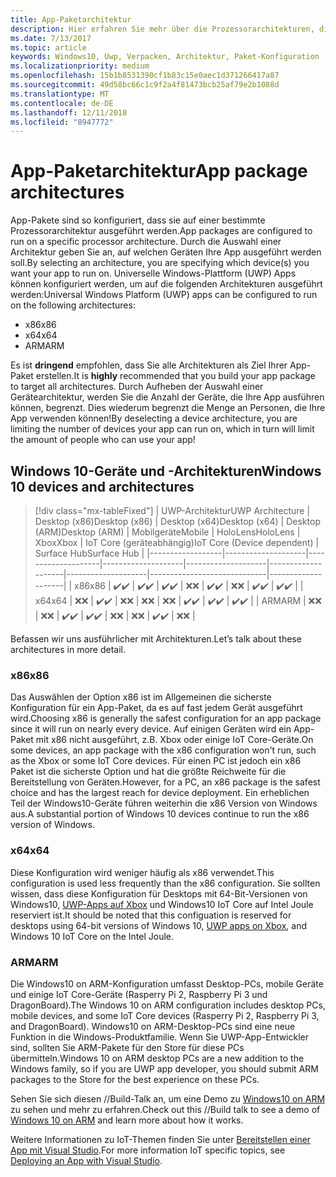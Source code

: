 ```yaml
---
title: App-Paketarchitektur
description: Hier erfahren Sie mehr über die Prozessorarchitekturen, die beim Erstellen des UWP-App-Pakets verwendet werden sollten.
ms.date: 7/13/2017
ms.topic: article
keywords: Windows10, Uwp, Verpacken, Architektur, Paket-Konfiguration
ms.localizationpriority: medium
ms.openlocfilehash: 15b1b8531390cf1b83c15e0aec1d371266417a87
ms.sourcegitcommit: 49d58bc66c1c9f2a4f81473bcb25af79e2b1088d
ms.translationtype: MT
ms.contentlocale: de-DE
ms.lasthandoff: 12/11/2018
ms.locfileid: "8947772"
---
```

# <a name="app-package-architectures"></a><span data-ttu-id="600d7-104">App-Paketarchitektur</span><span class="sxs-lookup"><span data-stu-id="600d7-104">App package architectures</span></span>

<span data-ttu-id="600d7-105">App-Pakete sind so konfiguriert, dass sie auf einer bestimmte Prozessorarchitektur ausgeführt werden.</span><span class="sxs-lookup"><span data-stu-id="600d7-105">App packages are configured to run on a specific processor architecture.</span></span> <span data-ttu-id="600d7-106">Durch die Auswahl einer Architektur geben Sie an, auf welchen Geräten Ihre App ausgeführt werden soll.</span><span class="sxs-lookup"><span data-stu-id="600d7-106">By selecting an architecture, you are specifying which device(s) you want your app to run on.</span></span> <span data-ttu-id="600d7-107">Universelle Windows-Plattform (UWP) Apps können konfiguriert werden, um auf die folgenden Architekturen ausgeführt werden:</span><span class="sxs-lookup"><span data-stu-id="600d7-107">Universal Windows Platform (UWP) apps can be configured to run on the following architectures:</span></span>
- <span data-ttu-id="600d7-108">x86</span><span class="sxs-lookup"><span data-stu-id="600d7-108">x86</span></span>
- <span data-ttu-id="600d7-109">x64</span><span class="sxs-lookup"><span data-stu-id="600d7-109">x64</span></span>
- <span data-ttu-id="600d7-110">ARM</span><span class="sxs-lookup"><span data-stu-id="600d7-110">ARM</span></span>

<span data-ttu-id="600d7-111">Es ist **dringend** empfohlen, dass Sie alle Architekturen als Ziel Ihrer App-Paket erstellen.</span><span class="sxs-lookup"><span data-stu-id="600d7-111">It is **highly** recommended that you build your app package to target all architectures.</span></span> <span data-ttu-id="600d7-112">Durch Aufheben der Auswahl einer Gerätearchitektur, werden Sie die Anzahl der Geräte, die Ihre App ausführen können, begrenzt. Dies wiederum begrenzt die Menge an Personen, die Ihre App verwenden können!</span><span class="sxs-lookup"><span data-stu-id="600d7-112">By deselecting a device architecture, you are limiting the number of devices your app can run on, which in turn will limit the amount of people who can use your app!</span></span>

## <a name="windows-10-devices-and-architectures"></a><span data-ttu-id="600d7-113">Windows 10-Geräte und -Architekturen</span><span class="sxs-lookup"><span data-stu-id="600d7-113">Windows 10 devices and architectures</span></span>

> [!div class="mx-tableFixed"]
| <span data-ttu-id="600d7-114">UWP-Architektur</span><span class="sxs-lookup"><span data-stu-id="600d7-114">UWP Architecture</span></span> | <span data-ttu-id="600d7-115">Desktop (x86)</span><span class="sxs-lookup"><span data-stu-id="600d7-115">Desktop (x86)</span></span>      | <span data-ttu-id="600d7-116">Desktop (x64)</span><span class="sxs-lookup"><span data-stu-id="600d7-116">Desktop (x64)</span></span>      | <span data-ttu-id="600d7-117">Desktop (ARM)</span><span class="sxs-lookup"><span data-stu-id="600d7-117">Desktop (ARM)</span></span>      | <span data-ttu-id="600d7-118">Mobilgeräte</span><span class="sxs-lookup"><span data-stu-id="600d7-118">Mobile</span></span>             | <span data-ttu-id="600d7-119">HoloLens</span><span class="sxs-lookup"><span data-stu-id="600d7-119">HoloLens</span></span>           | <span data-ttu-id="600d7-120">Xbox</span><span class="sxs-lookup"><span data-stu-id="600d7-120">Xbox</span></span>               | <span data-ttu-id="600d7-121">IoT Core (geräteabhängig)</span><span class="sxs-lookup"><span data-stu-id="600d7-121">IoT Core (Device dependent)</span></span> | <span data-ttu-id="600d7-122">Surface Hub</span><span class="sxs-lookup"><span data-stu-id="600d7-122">Surface Hub</span></span>        |
|------------------|--------------------|--------------------|--------------------|--------------------|--------------------|--------------------|-----------------------------|--------------------|
| <span data-ttu-id="600d7-123">x86</span><span class="sxs-lookup"><span data-stu-id="600d7-123">x86</span></span>              | <span data-ttu-id="600d7-124">:heavy_check_mark:</span><span class="sxs-lookup"><span data-stu-id="600d7-124">:heavy_check_mark:</span></span> | <span data-ttu-id="600d7-125">:heavy_check_mark:</span><span class="sxs-lookup"><span data-stu-id="600d7-125">:heavy_check_mark:</span></span> | <span data-ttu-id="600d7-126">:heavy_check_mark:</span><span class="sxs-lookup"><span data-stu-id="600d7-126">:heavy_check_mark:</span></span> | <span data-ttu-id="600d7-127">:x:</span><span class="sxs-lookup"><span data-stu-id="600d7-127">:x:</span></span>                | <span data-ttu-id="600d7-128">:heavy_check_mark:</span><span class="sxs-lookup"><span data-stu-id="600d7-128">:heavy_check_mark:</span></span> | <span data-ttu-id="600d7-129">:x:</span><span class="sxs-lookup"><span data-stu-id="600d7-129">:x:</span></span>                | <span data-ttu-id="600d7-130">:heavy_check_mark:</span><span class="sxs-lookup"><span data-stu-id="600d7-130">:heavy_check_mark:</span></span>          | <span data-ttu-id="600d7-131">:heavy_check_mark:</span><span class="sxs-lookup"><span data-stu-id="600d7-131">:heavy_check_mark:</span></span> |
| <span data-ttu-id="600d7-132">x64</span><span class="sxs-lookup"><span data-stu-id="600d7-132">x64</span></span>              | <span data-ttu-id="600d7-133">:x:</span><span class="sxs-lookup"><span data-stu-id="600d7-133">:x:</span></span>                | <span data-ttu-id="600d7-134">:heavy_check_mark:</span><span class="sxs-lookup"><span data-stu-id="600d7-134">:heavy_check_mark:</span></span> | <span data-ttu-id="600d7-135">:x:</span><span class="sxs-lookup"><span data-stu-id="600d7-135">:x:</span></span>                | <span data-ttu-id="600d7-136">:x:</span><span class="sxs-lookup"><span data-stu-id="600d7-136">:x:</span></span>                | <span data-ttu-id="600d7-137">:x:</span><span class="sxs-lookup"><span data-stu-id="600d7-137">:x:</span></span>                | <span data-ttu-id="600d7-138">:heavy_check_mark:</span><span class="sxs-lookup"><span data-stu-id="600d7-138">:heavy_check_mark:</span></span> | <span data-ttu-id="600d7-139">:heavy_check_mark:</span><span class="sxs-lookup"><span data-stu-id="600d7-139">:heavy_check_mark:</span></span>          | <span data-ttu-id="600d7-140">:heavy_check_mark:</span><span class="sxs-lookup"><span data-stu-id="600d7-140">:heavy_check_mark:</span></span> |
| <span data-ttu-id="600d7-141">ARM</span><span class="sxs-lookup"><span data-stu-id="600d7-141">ARM</span></span>              | <span data-ttu-id="600d7-142">:x:</span><span class="sxs-lookup"><span data-stu-id="600d7-142">:x:</span></span>                | <span data-ttu-id="600d7-143">:x:</span><span class="sxs-lookup"><span data-stu-id="600d7-143">:x:</span></span>                | <span data-ttu-id="600d7-144">:heavy_check_mark:</span><span class="sxs-lookup"><span data-stu-id="600d7-144">:heavy_check_mark:</span></span> | <span data-ttu-id="600d7-145">:heavy_check_mark:</span><span class="sxs-lookup"><span data-stu-id="600d7-145">:heavy_check_mark:</span></span> | <span data-ttu-id="600d7-146">:x:</span><span class="sxs-lookup"><span data-stu-id="600d7-146">:x:</span></span>                | <span data-ttu-id="600d7-147">:x:</span><span class="sxs-lookup"><span data-stu-id="600d7-147">:x:</span></span>                | <span data-ttu-id="600d7-148">:heavy_check_mark:</span><span class="sxs-lookup"><span data-stu-id="600d7-148">:heavy_check_mark:</span></span>          | <span data-ttu-id="600d7-149">:x:</span><span class="sxs-lookup"><span data-stu-id="600d7-149">:x:</span></span>                |
 

<span data-ttu-id="600d7-150">Befassen wir uns ausführlicher mit Architekturen.</span><span class="sxs-lookup"><span data-stu-id="600d7-150">Let’s talk about these architectures in more detail.</span></span> 

### <a name="x86"></a><span data-ttu-id="600d7-151">x86</span><span class="sxs-lookup"><span data-stu-id="600d7-151">x86</span></span>
<span data-ttu-id="600d7-152">Das Auswählen der Option x86 ist im Allgemeinen die sicherste Konfiguration für ein App-Paket, da es auf fast jedem Gerät ausgeführt wird.</span><span class="sxs-lookup"><span data-stu-id="600d7-152">Choosing x86 is generally the safest configuration for an app package since it will run on nearly every device.</span></span> <span data-ttu-id="600d7-153">Auf einigen Geräten wird ein App-Paket mit x86 nicht ausgeführt, z.B. Xbox oder einige IoT Core-Geräte.</span><span class="sxs-lookup"><span data-stu-id="600d7-153">On some devices, an app package with the x86 configuration won't run, such as the Xbox or some IoT Core devices.</span></span> <span data-ttu-id="600d7-154">Für einen PC ist jedoch ein x86 Paket ist die sicherste Option und hat die größte Reichweite für die Bereitstellung von Geräten.</span><span class="sxs-lookup"><span data-stu-id="600d7-154">However, for a PC, an x86 package is the safest choice and has the largest reach for device deployment.</span></span> <span data-ttu-id="600d7-155">Ein erheblichen Teil der Windows10-Geräte führen weiterhin die x86 Version von Windows aus.</span><span class="sxs-lookup"><span data-stu-id="600d7-155">A substantial portion of Windows 10 devices continue to run the x86 version of Windows.</span></span> 

### <a name="x64"></a><span data-ttu-id="600d7-156">x64</span><span class="sxs-lookup"><span data-stu-id="600d7-156">x64</span></span>
<span data-ttu-id="600d7-157">Diese Konfiguration wird weniger häufig als x86 verwendet.</span><span class="sxs-lookup"><span data-stu-id="600d7-157">This configuration is used less frequently than the x86 configuration.</span></span> <span data-ttu-id="600d7-158">Sie sollten wissen, dass diese Konfiguration für Desktops mit 64-Bit-Versionen von Windows10, [UWP-Apps auf Xbox](https://docs.microsoft.com/windows/uwp/xbox-apps/system-resource-allocation) und Windows10 IoT Core auf Intel Joule reserviert ist.</span><span class="sxs-lookup"><span data-stu-id="600d7-158">It should be noted that this configuation is reserved for desktops using 64-bit versions of Windows 10, [UWP apps on Xbox](https://docs.microsoft.com/windows/uwp/xbox-apps/system-resource-allocation), and Windows 10 IoT Core on the Intel Joule.</span></span>

### <a name="arm"></a><span data-ttu-id="600d7-159">ARM</span><span class="sxs-lookup"><span data-stu-id="600d7-159">ARM</span></span>
<span data-ttu-id="600d7-160">Die Windows10 on ARM-Konfiguration umfasst Desktop-PCs, mobile Geräte und einige IoT Core-Geräte (Rasperry Pi 2, Raspberry Pi 3 und DragonBoard).</span><span class="sxs-lookup"><span data-stu-id="600d7-160">The Windows 10 on ARM configuration includes desktop PCs, mobile devices, and some IoT Core devices (Rasperry Pi 2, Raspberry Pi 3, and DragonBoard).</span></span> <span data-ttu-id="600d7-161">Windows10 on ARM-Desktop-PCs sind eine neue Funktion in die Windows-Produktfamilie. Wenn Sie UWP-App-Entwickler sind, sollten Sie ARM-Pakete für den Store für diese PCs übermitteln.</span><span class="sxs-lookup"><span data-stu-id="600d7-161">Windows 10 on ARM desktop PCs are a new addition to the Windows family, so if you are UWP app developer, you should submit ARM packages to the Store for the best experience on these PCs.</span></span> 

<span data-ttu-id="600d7-162">Sehen Sie sich diesen //Build-Talk an, um eine Demo zu [Windows10 on ARM](https://channel9.msdn.com/Events/Build/2017/P4171) zu sehen und mehr zu erfahren.</span><span class="sxs-lookup"><span data-stu-id="600d7-162">Check out this //Build talk to see a demo of [Windows 10 on ARM](https://channel9.msdn.com/Events/Build/2017/P4171) and learn more about how it works.</span></span> 

<span data-ttu-id="600d7-163">Weitere Informationen zu IoT-Themen finden Sie unter [Bereitstellen einer App mit Visual Studio](https://developer.microsoft.com/windows/iot/Docs/AppDeployment).</span><span class="sxs-lookup"><span data-stu-id="600d7-163">For more information IoT specific topics, see [Deploying an App with Visual Studio](https://developer.microsoft.com/windows/iot/Docs/AppDeployment).</span></span>
